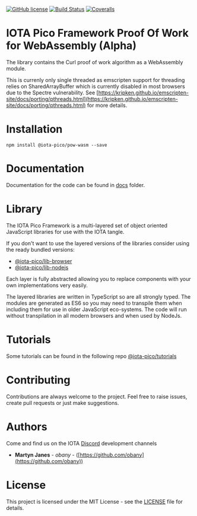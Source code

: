 [![GitHub license](https://img.shields.io/badge/license-MIT-blue.svg)](https://raw.githubusercontent.com/iota-pico/pow-wasm/master/LICENSE) [![Build Status](https://travis-ci.org/iota-pico/pow-wasm.svg?branch=master)](https://travis-ci.org/iota-pico/pow-wasm) 
[![Coveralls](https://img.shields.io/coveralls/iota-pico/pow-wasm.svg)](https://coveralls.io/github/iota-pico/pow-wasm)

# IOTA Pico Framework Proof Of Work for WebAssembly (**Alpha**)

The library contains the Curl proof of work algorithm as a WebAssembly module.

This is currenly only single threaded as emscripten support for threading relies on SharedArrayBuffer which is currently disabled in most browsers due to the Spectre vulnerability. See [https://kripken.github.io/emscripten-site/docs/porting/pthreads.html](https://kripken.github.io/emscripten-site/docs/porting/pthreads.html) for more details.

# Installation

```shell
npm install @iota-pico/pow-wasm --save
```

# Documentation

Documentation for the code can be found in [docs](https://github.com/iota-pico/pow-wasm/blob/master/docs/README.md) folder.

# Library

The IOTA Pico Framework is a multi-layered set of object oriented JavaScript libraries for use with the IOTA tangle.

If you don't want to use the layered versions of the libraries consider using the  ready bundled versions:

* [@iota-pico/lib-browser](https://github.com/iota-pico/lib-browser)
* [@iota-pico/lib-nodejs](https://github.com/iota-pico/lib-nodejs)

Each layer is fully abstracted allowing you to replace components with your own implementations very easily.

The layered libraries are written in TypeScript so are all strongly typed. The modules are generated as ES6 so you may need to transpile them when including them for use in older JavaScript eco-systems. The code will run without transpilation in all modern browsers and when used by NodeJs.

# Tutorials

Some tutorials can be found in the following repo [@iota-pico/tutorials](https://github.com/iota-pico/tutorials)

# Contributing

Contributions are always welcome to the project. Feel free to raise issues, create pull requests or just make suggestions.

# Authors

Come and find us on the IOTA [Discord](https://discord.gg/JJysqe9) development channels

* **Martyn Janes** - *obany* - ([https://github.com/obany](https://github.com/obany))

# License

This project is licensed under the MIT License - see the [LICENSE](https://github.com/iota-pico/pow-wasm/blob/master/LICENSE) file for details.
